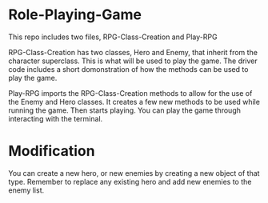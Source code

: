 # Role-Playing-Game

This repo includes two files, RPG-Class-Creation and Play-RPG

RPG-Class-Creation has two classes, Hero and Enemy, that inherit
from the character superclass. This is what will be used to play
the game. 
The driver code includes a short domonstration of how the methods 
can be used to play the game.

Play-RPG imports the RPG-Class-Creation methods to allow for the 
use of the Enemy and Hero classes. It creates a few new methods 
to be used while running the game. Then starts playing. You can play 
the game through interacting with the terminal.

# Modification
You can create a new hero, or new enemies by creating a new object
of that type. Remember to replace any existing hero and add new 
enemies to the enemy list. 
